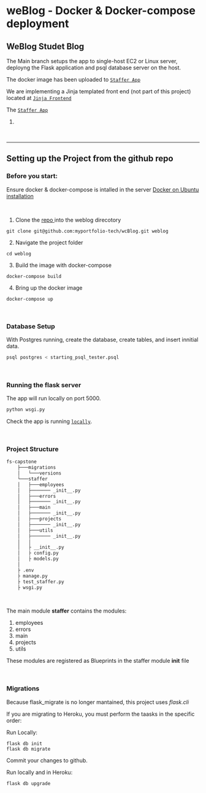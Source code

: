# weBlog - Docker & Docker-compose deployment

## WeBlog Studet Blog
The Main branch setups the app to single-host EC2 or Linux server, deployng the Flask application and psql database server on the host.

The docker image has been uploaded to  [`Staffer App`](https://staffer-udacity.herokuapp.com/)

We are implementing a Jinja templated front end (not part of this project) located at  [`Jinja Frontend`](http://udacity-staffer.herokuapp.com/)

The [`Staffer App`](https://staffer-udacity.herokuapp.com/)

1. 
&nbsp;

----

## Setting up the Project from the github repo

### Before you start:
Ensure docker & docker-compose is intalled in the server [Docker on Ubuntu installation](https://docs.docker.com/engine/install/ubuntu/) 


&nbsp;

1. Clone the [repo ](https://www.postgresql.org/download/) into the weblog direcotory

```console
git clone git@github.com:myportfolio-tech/wcBlog.git weblog
```
2. Navigate the project folder 
```console
cd weblog
```
3. Build the image with docker-compose

```console
docker-compose build
```
4. Bring up the docker image
```console
docker-compose up
```

&nbsp;


### Database Setup
With Postgres running, create the database, create tables, and insert innitial data.
```bash
psql postgres < starting_psql_tester.psql
```
&nbsp;


### Running the flask server

The app will run locally on port 5000.


```bash
python wsgi.py
```

Check the app is running [`locally`](http://localhost:5000).

&nbsp;

### Project Structure

```sh
fs-capstone
    ├───migrations
    │   └───versions
    └───staffer
    │   ├───employees
    │   ├─────── _init__.py        
    │   ├───errors
    │   ├─────── _init__.py      
    │   ├───main
    │   ├─────── _init__.py      
    │   ├───projects
    │   ├─────── _init__.py      
    │   ├───utils
    │   ├─────── _init__.py      
    │   │
    │   ├ __init__.py
    │   ├ config.py
    │   ├ models.py
    │
    ├ .env
    ├ manage.py
    ├ test_staffer.py
    ├ wsgi.py

```

&nbsp;

The main module **staffer** contains the modules:

1. employees
2. errors
3. main
4. projects
5. utils

These modules are registered as Blueprints in the staffer module __init__ file


&nbsp;

### Migrations


Because flask_migrate is no longer mantained, this project uses *flask.cli*

If you are migrating to Heroku, you must perform the taasks in the specific order:

Run Locally:
```concole
flask db init
flask db migrate 
```
Commit your changes to github.

Run locally and in Heroku:
```console
flask db upgrade
```

